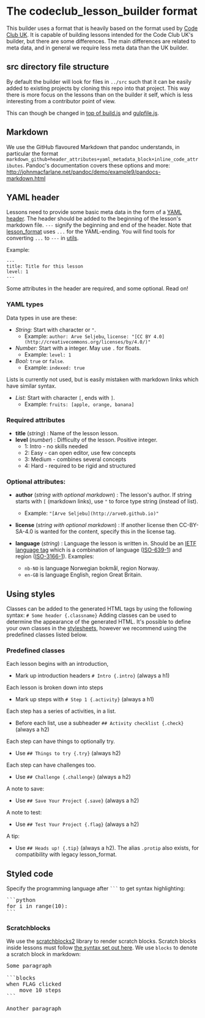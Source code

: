 # The codeclub_lesson_builder format
This builder uses a format that is heavily based on the format used by
[Code Club UK](lesson_format). It is capable of
building lessons intended for the Code Club UK's builder, but there are some
differences. The main differences are related to meta data, and in general we
require less meta data than the UK builder.

[lesson_format]: https://github.com/codeclub/lesson_format


## src directory file structure
By default the builder will look for files in `../src` such that it can be
easily added to existing projects by cloning this repo into that project. This
way there is more focus on the lessons than on the builder it self, which is
less interesting from a contributor point of view.

This can though be changed in [top of build.js](build.js) and
[gulpfile.js](gulpfile.js).


## Markdown
We use the GitHub flavoured Markdown that pandoc understands, in particular the
format `markdown_github+header_attributes+yaml_metadata_block+inline_code_attributes`.
Pandoc's documentation covers these options and more:
http://johnmacfarlane.net/pandoc/demo/example9/pandocs-markdown.html


## YAML header
Lessons need to provide some basic meta data in the form of a
[YAML header](wp-yaml). The header should be added to the beginning of the
lesson's markdown file. `---` signify the beginning and end of the header. Note
that [lesson_format](lesson_format) uses `...` for the YAML-ending. You will
find tools for converting `...` to `---` in [utils](utils).

Example:
```
---
title: Title for this lesson
level: 1
---
```
Some attributes in the header are required, and some optional. Read on!

[wp-yaml]: http://en.wikipedia.org/wiki/YAML
[lesson_format]: https://github.com/codeclub/lesson_format

### YAML types
Data types in use are these:
- *String:* Start with character or `"`.
    - Example: `author: Arve Seljebu`, `license: "[CC BY 4.0](http://creativecommons.org/licenses/by/4.0/)"`
- *Number:* Start with a integer. May use `.` for floats.
    - Example: `level: 1`
- *Bool:* `true` or `false`.
    - Example: `indexed: true`

Lists is currently not used, but is easily mistaken with markdown links which
have similar syntax.
- *List:* Start with character `[`, ends with `]`.
    - Example: `fruits: [apple, orange, banana]`

### Required attributes
- **title** (*string*) : Name of the lesson lesson.
- **level** (*number*) : Difficulty of the lesson. Positive integer.
    - 1: Intro - no skills needed
    - 2: Easy - can open editor, use few concepts
    - 3: Medium - combines several concepts
    - 4: Hard - required to be rigid and structured

### Optional attributes:
- **author** (*string with optional markdown*) : The lesson's author. If string
  starts with `[` (markdown links), use `"` to force type string
  (instead of list).
    - Example: `"[Arve Seljebu](http://arve0.github.io)"`

- **license** (*string with optional markdown*) : If another license then
  CC-BY-SA-4.0 is wanted for the content, specify this in the license tag.
  
- **language** (*string*) : Language the lesson is written in. Should be an
  [IETF language tag](wp-ietf) which is a combination of language
  ([ISO-639-1](wp-iso-639-1)) and region ([ISO-3166-1](wp-iso-3166-1)).
  Examples:
  - `nb-NO` is language Norwegian bokmål, region Norway.
  - `en-GB` is language English, region Great Britain.


[wp-ietf]: http://en.wikipedia.org/wiki/IETF_language_tag
[wp-iso-639-1]: http://en.wikipedia.org/wiki/ISO_639-1
[wp-iso-3166-1]: http://en.wikipedia.org/wiki/ISO_3166-1


## Using styles
Classes can be added to the generated HTML tags by using the following syntax:
`# Some header {.classname}`
Adding classes can be used to determine the appearance of the generated HTML.
It's possible to define your own classes in the [stylesheets](styles), however
we recommend using the predefined classes listed below.

### Predefined classes
Each lesson begins with an introduction,
- Mark up introduction headers `# Intro {.intro}` (always a h1)

Each lesson is broken down into steps
- Mark up steps with `# Step 1 {.activity}` (always a h1)

Each step has a series of activities, in a list.
- Before each list, use a subheader `## Activity checklist {.check}` (always a h2)

Each step can have things to optionally try.
- Use `## Things to try {.try}` (always h2)

Each step can have challenges too.
- Use `## Challenge {.challenge}` (always a h2)

A note to save:
- Use `## Save Your Project {.save}` (always a h2)

A note to test:
- Use `## Test Your Project {.flag}` (always a h2)

A tip:
- Use `## Heads up! {.tip}` (always a h2). The alias `.protip` also exists,
  for compatibility with legacy lesson_format.


## Styled code
Specify the programming language after <code>```</code> to get syntax
highlighting:

<pre>
```python
for i in range(10):
```
</pre>

### Scratchblocks

We use the [scratchblocks2](sb2) library to render scratch blocks. Scratch
blocks inside lessons must follow [the syntax set out here](sb-syntax). We use
`blocks` to denote a scratch block in markdown:

<pre>
Some paragraph

```blocks
when FLAG clicked
    move 10 steps
```

Another paragraph
</pre>

[sb2]: https://github.com/blob8108/scratchblocks2
[sb-syntax]: http://wiki.scratch.mit.edu/wiki/Block_Plugin/Syntax
